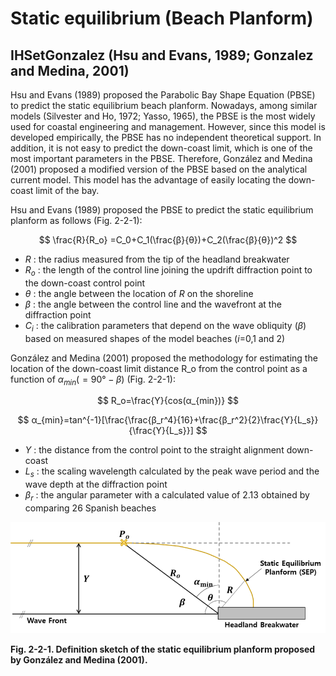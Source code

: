 # Static equilibrium (Beach Planform)

## IHSetGonzalez (Hsu and Evans, 1989; Gonzalez and Medina, 2001)

Hsu and Evans (1989) proposed the Parabolic Bay Shape Equation (PBSE) to predict the static equilibrium beach planform. Nowadays, among similar models (Silvester and Ho, 1972; Yasso, 1965), the PBSE is the most widely used for coastal engineering and management. However, since this model is developed empirically, the PBSE has no independent theoretical support. In addition, it is not easy to predict the down-coast limit, which is one of the most important parameters in the PBSE. Therefore, González and Medina (2001) proposed a modified version of the PBSE based on the analytical current model. This model has the advantage of easily locating the down-coast limit of the bay.

Hsu and Evans (1989) proposed the PBSE to predict the static equilibrium planform as follows (Fig. 2-2-1):

$$
\frac{R}{R_o} =C_0+C_1(\frac{β}{θ})+C_2(\frac{β}{θ})^2
$$

- $R$ : the radius measured from the tip of the headland breakwater
- $R_o$ : the length of the control line joining the updrift diffraction point to the down-coast control point
- $θ$ : the angle between the location of $R$ on the shoreline 
- $β$ : the angle between the control line and the wavefront at the diffraction point
- $C_i$ : the calibration parameters that depend on the wave obliquity ($β$) based on measured shapes of the model beaches ($i$=0,1 and 2)

González and Medina (2001) proposed the methodology for estimating the location of the down-coast limit distance R_o from the control point as a function of $α_{min}(=90°-β)$ (Fig. 2-2-1):

$$
R_o=\frac{Y}{cos⁡(α_{min})}
$$

$$
α_{min}=tan^{-1}⁡[\frac{\frac{β_r^4}{16}+\frac{β_r^2}{2}\frac{Y}{L_s}}{\frac{Y}{L_s}}]
$$

- $Y$ : the distance from the control point to the straight alignment down-coast
- $L_s$ : the scaling wavelength calculated by the peak wave period and the wave depth at the diffraction point
- $β_r$ : the angular parameter with a calculated value of 2.13 obtained by comparing 26 Spanish beaches

![Fig. 2_2_1](images/Figure2_2_1.png)

**Fig. 2-2-1. Definition sketch of the static equilibrium planform proposed by González and Medina (2001).**
